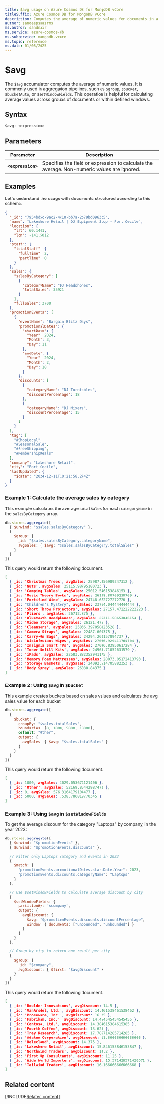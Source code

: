 ```yaml
---
title: $avg usage on Azure Cosmos DB for MongoDB vCore
titleSuffix: Azure Cosmos DB for MongoDB vCore
description: Computes the average of numeric values for documents in a group, bucket, or window.
author: sandeepsnairms
ms.author: sandnair
ms.service: azure-cosmos-db
ms.subservice: mongodb-vcore
ms.topic: reference
ms.date: 01/05/2025
---
```


# $avg

The `$avg` accumulator computes the average of numeric values. It is commonly used in aggregation pipelines, such as `$group`, `$bucket`, `$bucketAuto`, or `$setWindowFields`. This operation is helpful for calculating average values across groups of documents or within defined windows.

## Syntax

```javascript
$avg: <expression>
```

## Parameters

| Parameter | Description |
| --- | --- |
| **`<expression>`** | Specifies the field or expression to calculate the average. Non-numeric values are ignored. |

## Examples

Let's understand the usage with documents structured according to this schema.

```json
{
  "_id": "7954bd5c-9ac2-4c10-bb7a-2b79bd0963c5",
  "name": "Lakeshore Retail | DJ Equipment Stop - Port Cecile",
  "location": {
    "lat": 60.1441,
    "lon": -141.5012
  },
  "staff": {
    "totalStaff": {
      "fullTime": 2,
      "partTime": 0
    }
  },
  "sales": {
    "salesByCategory": [
      {
        "categoryName": "DJ Headphones",
        "totalSales": 35921
      }
    ],
    "fullSales": 3700
  },
  "promotionEvents": [
    {
      "eventName": "Bargain Blitz Days",
      "promotionalDates": {
        "startDate": {
          "Year": 2024,
          "Month": 3,
          "Day": 11
        },
        "endDate": {
          "Year": 2024,
          "Month": 2,
          "Day": 18
        }
      },
      "discounts": [
        {
          "categoryName": "DJ Turntables",
          "discountPercentage": 18
        },
        {
          "categoryName": "DJ Mixers",
          "discountPercentage": 15
        }
      ]
    }
  ],
  "tag": [
    "#ShopLocal",
    "#SeasonalSale",
    "#FreeShipping",
    "#MembershipDeals"
  ],
  "company": "Lakeshore Retail",
  "city": "Port Cecile",
  "lastUpdated": {
    "$date": "2024-12-11T10:21:58.274Z"
  }
}

```

### Example 1: Calculate the average sales by category

This example calculates the average `totalSales` for each `categoryName` in the `salesByCategory` array.

```javascript
db.stores.aggregate([
  { $unwind: "$sales.salesByCategory" },
  { 
    $group: {
      _id: "$sales.salesByCategory.categoryName",
      avgSales: { $avg: "$sales.salesByCategory.totalSales" }
    }
  }
])
```

This query would return the following document.

```json
[
  { _id: 'Christmas Trees', avgSales: 25987.956989247312 },
  { _id: 'Nuts', avgSales: 25115.98795180723 },
  { _id: 'Camping Tables', avgSales: 25012.546153846153 },
  { _id: 'Music Theory Books', avgSales: 26138.80769230769 },
  { _id: 'Fortified Wine', avgSales: 24748.672727272726 },
  { _id: "Children's Mystery", avgSales: 23764.044444444444 },
  { _id: 'Short Throw Projectors', avgSales: 27157.472222222223 },
  { _id: 'Pliers', avgSales: 26712.875 },
  { _id: 'Bluetooth Headphones', avgSales: 26311.58653846154 },
  { _id: 'Video Storage', avgSales: 26121.475 },
  { _id: 'Cleansers', avgSales: 25836.397058823528 },
  { _id: 'Camera Straps', avgSales: 22487.609375 },
  { _id: 'Carry-On Bags', avgSales: 24294.263157894737 },
  { _id: 'Disinfectant Wipes', avgSales: 27066.929411764704 },
  { _id: 'Insignia Smart TVs', avgSales: 27096.83950617284 },
  { _id: 'Toner Refill Kits', avgSales: 24963.71052631579 },
  { _id: 'iPads', avgSales: 22583.882352941175 },
  { _id: 'Memory Foam Mattresses', avgSales: 28073.05172413793 },
  { _id: 'Storage Baskets', avgSales: 24092.514705882353 },
  { _id: 'Body Spray', avgSales: 26080.84375 }
]
```

### Example 2: Using `$avg` in `$bucket`

This example creates buckets based on sales values and calculates the avg sales value for each bucket.

```javascript
db.stores.aggregate([
  {
    $bucket: {
      groupBy: "$sales.totalSales",
      boundaries: [0, 1000, 5000, 10000],
      default: "Other",
      output: {
        avgSales: { $avg: "$sales.totalSales" }
      }
    }
  }
])
```

This query would return the following document.

```json
[
  { _id: 1000, avgSales: 3029.053674121406 },
  { _id: 'Other', avgSales: 52169.85442987472 },
  { _id: 0, avgSales: 576.3164179104477 },
  { _id: 5000, avgSales: 7538.786819770345 }
]
```
### Example 3: Using `$avg` in `$setWindowFields`

To get the average discount for the category "Laptops" by company, in the year 2023:

```javascript
db.stores.aggregate([
  { $unwind: "$promotionEvents" },
  { $unwind: "$promotionEvents.discounts" },

  // Filter only Laptops category and events in 2023
  {
    $match: {
      "promotionEvents.promotionalDates.startDate.Year": 2023,
      "promotionEvents.discounts.categoryName": "Laptops"
    }
  },

  // Use $setWindowFields to calculate average discount by city
  {
    $setWindowFields: {
      partitionBy: "$company",
      output: {
        avgDiscount: {
          $avg: "$promotionEvents.discounts.discountPercentage",
          window: { documents: ["unbounded", "unbounded"] }
        }
      }
    }
  },

  // Group by city to return one result per city
  {
    $group: {
      _id: "$company",
      avgDiscount: { $first: "$avgDiscount" }
    }
  }
])
```

This query would return the following document.

```json
[
  { _id: 'Boulder Innovations', avgDiscount: 14.5 },
  { _id: 'VanArsdel, Ltd.', avgDiscount: 14.461538461538462 },
  { _id: 'Proseware, Inc.', avgDiscount: 16.25 },
  { _id: 'Fabrikam, Inc.', avgDiscount: 14.454545454545455 },
  { _id: 'Contoso, Ltd.', avgDiscount: 14.384615384615385 },
  { _id: 'Fourth Coffee', avgDiscount: 13.625 },
  { _id: 'Trey Research', avgDiscount: 17.785714285714285 },
  { _id: 'Adatum Corporation', avgDiscount: 11.666666666666666 },
  { _id: 'Relecloud', avgDiscount: 14.375 },
  { _id: 'Lakeshore Retail', avgDiscount: 15.846153846153847 },
  { _id: 'Northwind Traders', avgDiscount: 14.2 },
  { _id: 'First Up Consultants', avgDiscount: 11.25 },
  { _id: 'Wide World Importers', avgDiscount: 15.571428571428571 },
  { _id: 'Tailwind Traders', avgDiscount: 16.166666666666668 }
]
```

## Related content

[!INCLUDE[Related content](../includes/related-content.md)]